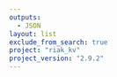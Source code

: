 ```yaml
---
outputs:
  - JSON
layout: list
exclude_from_search: true
project: "riak_kv"
project_version: "2.9.2"
---
```



